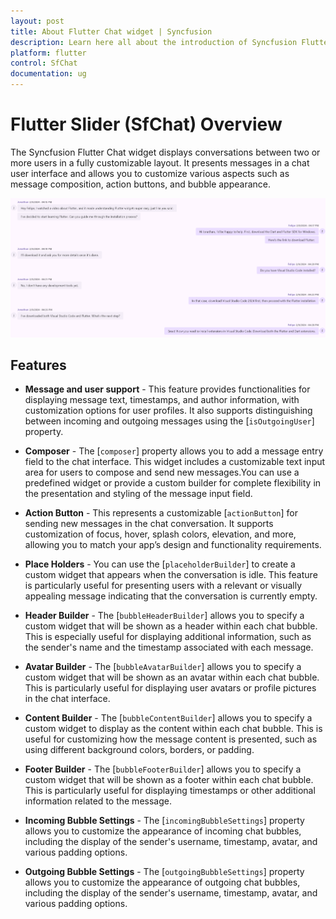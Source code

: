 ```yaml
---
layout: post
title: About Flutter Chat widget | Syncfusion 
description: Learn here all about the introduction of Syncfusion Flutter Chat (SfChat) widget, its features, and more.
platform: flutter
control: SfChat
documentation: ug
---
```


# Flutter Slider (SfChat) Overview

The Syncfusion Flutter Chat widget displays conversations between two or more users in a fully customizable layout. It presents messages 
in a chat user interface and allows you to customize various aspects such as message composition, action buttons, and bubble appearance.

![Chat overview](images/overview/chat-overview.png)

## Features

* **Message and user support** - This feature provides functionalities for displaying message text, timestamps, and author information, with customization options for user profiles. It also supports distinguishing between incoming and outgoing messages using the [`isOutgoingUser`] property.

* **Composer** - The [`composer`] property allows you to add a message entry field to the chat interface. This widget includes a customizable text input area for users to compose and send new messages.You can use a predefined widget or provide a custom builder for complete flexibility in the presentation and styling of the message input field.

* **Action Button** - This represents a customizable [`actionButton`] for sending new messages in the chat conversation. It supports customization of focus, hover, splash colors, elevation, and more, allowing you to match your app’s design and functionality requirements.

* **Place Holders** - You can use the [`placeholderBuilder`] to create a custom widget that appears when the conversation is idle. This feature is particularly useful for presenting users with a relevant or visually appealing message indicating that the conversation is currently empty.

* **Header Builder** - The [`bubbleHeaderBuilder`] allows you to specify a custom widget that will be shown as a header within each chat bubble. This is especially useful for displaying additional information, such as the sender's name and the timestamp associated with each message.

* **Avatar Builder** - The [`bubbleAvatarBuilder`] allows you to specify a custom widget that will be shown as an avatar within each chat bubble.
This is particularly useful for displaying user avatars or profile pictures in the chat interface.

* **Content Builder** - The [`bubbleContentBuilder`] allows you to specify a custom widget to display as the content within each chat bubble. This is useful for customizing how the message content is presented, such as using different background colors, borders, or padding.

* **Footer Builder** - The [`bubbleFooterBuilder`] allows you to specify a custom widget that will be shown as a footer within each chat bubble. This is particularly useful for displaying timestamps or other additional information related to the message.

* **Incoming Bubble Settings** - The [`incomingBubbleSettings`] property allows you to customize the appearance of incoming chat bubbles, including the display of the sender's username, timestamp, avatar, and various padding options.

* **Outgoing Bubble Settings** - The [`outgoingBubbleSettings`] property allows you to customize the appearance of outgoing chat bubbles, including the display of the sender's username, timestamp, avatar, and various padding options.